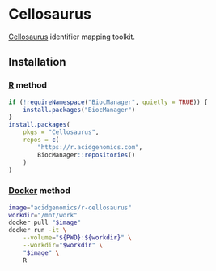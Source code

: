 # Cellosaurus

[Cellosaurus][] identifier mapping toolkit.

## Installation

### [R][] method

```r
if (!requireNamespace("BiocManager", quietly = TRUE)) {
    install.packages("BiocManager")
}
install.packages(
    pkgs = "Cellosaurus",
    repos = c(
        "https://r.acidgenomics.com",
        BiocManager::repositories()
    )
)
```

### [Docker][] method

```sh
image="acidgenomics/r-cellosaurus"
workdir="/mnt/work"
docker pull "$image"
docker run -it \
    --volume="${PWD}:${workdir}" \
    --workdir="$workdir" \
    "$image" \
    R
```

[cellosaurus]: https://web.expasy.org/cellosaurus/
[docker]: https://www.docker.com/
[r]: https://www.r-project.org/
